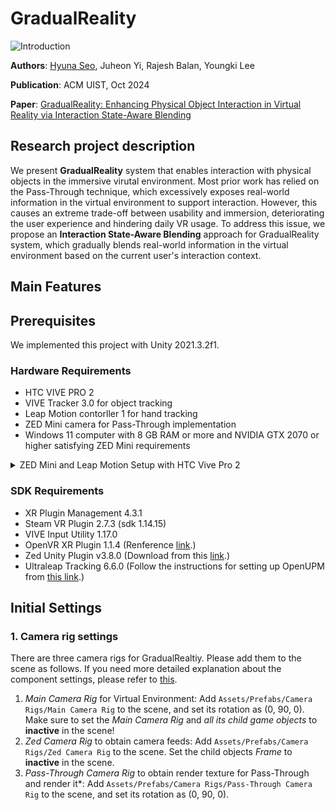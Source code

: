 # **GradualReality**
![Introduction](Figures/1.Introduction.png)

**Authors**: [Hyuna Seo](https://hyunaseo.github.io), Juheon Yi, Rajesh Balan, Youngki Lee 

**Publication**: ACM UIST, Oct 2024

**Paper**: [GradualReality: Enhancing Physical Object Interaction in Virtual Reality via Interaction State-Aware Blending](https://doi.org/10.1145/3654777.3676463)

## Research project description
We present **GradualReality** system that enables interaction with physical objects in the immersive virutal environment. Most prior work has relied on the Pass-Through technique, which excessively exposes real-world information in the virtual environment to support interaction. However, this causes an extreme trade-off between usability and immersion, deteriorating the user experience and hindering daily VR usage. To address this issue, we propose an **Interaction State-Aware Blending** approach for GradualReality system, which gradually blends real-world information in the virtual environment based on the current user's interaction context.

## Main Features 

## Prerequisites 
We implemented this project with Unity 2021.3.2f1. 

### Hardware Requirements
- HTC VIVE PRO 2
- VIVE Tracker 3.0 for object tracking 
- Leap Motion contorller 1 for hand tracking 
- ZED Mini camera for Pass-Through implementation 
- Windows 11 computer with 8 GB RAM or more and NVIDIA GTX 2070 or higher satisfying ZED Mini requirements 

<details>
    <summary>ZED Mini and Leap Motion Setup with HTC Vive Pro 2</summary>
    We have attached the ZED Mini and Leap Motion to the HTC VIVE PRO 2 as shown below.
    <p align="left">
        <img src="Figures/7.DeviceSetup.png" alt="Device Setup" width="30%" style="float:left; margin-right:30px;">
    </p>

1. **Zed Mini**
- The ZED Mini should be aligned with the center of the front camera of the HTC VIVE PRO 2.
- Putting it below the HMD's camera is one possible option, but you will need to adjust the zed camera's parameters, which ~~is a disaster~~ can make implementing Pass-Through very difficult (it becomes challenging to accurately apply Pass-Through to the exact position of objects).

2. **Leap Motion controller**
- The Leap Motion is attached below the front camera of the HTC VIVE PRO 2.
- Since the ZED Mini obstructs the front camera, it is not possible to use hand tracking provided by VIVE, Steam, or OpenXR, making the Leap Motion necessary.

</details>

### SDK Requirements
- XR Plugin Management 4.3.1 
- Steam VR Plugin 2.7.3 (sdk 1.14.15)
- VIVE Input Utility 1.17.0
- OpenVR XR Plugin 1.1.4 (Renference [link](https://docs.unity3d.com/Packages/com.unity.xr.management@4.3/manual/index.html).)
- Zed Unity Plugin v3.8.0 (Download from this [link](https://www.stereolabs.com/en-kr/developers/release/3.8).)
- Ultraleap Tracking 6.6.0 (Follow the instructions for setting up OpenUPM from [this link](https://github.com/ultraleap/UnityPlugin?tab=readme-ov-file#Installation).)

## Initial Settings

### 1. Camera rig settings 
There are three camera rigs for GradualRealtiy. Please add them to the scene as follows. If you need more detailed explanation about the component settings, please refer to [this](../Assets/Prefabs/Camera%20Rigs/README.md).
1. *Main Camera Rig* for Virtual Environment: Add `Assets/Prefabs/Camera Rigs/Main Camera Rig` to the scene, and set its rotation as (0, 90, 0). Make sure to set the *Main Camera Rig* and *all its child game objects* to **inactive** in the scene!
2. *Zed Camera Rig* to obtain camera feeds: Add `Assets/Prefabs/Camera Rigs/Zed Camera Rig` to the scene. Set the child objects *Frame* to **inactive** in the scene.
3. *Pass-Through Camera Rig* to obtain render texture for Pass-Through and render it*: Add `Assets/Prefabs/Camera Rigs/Pass-Through Camera Rig` to the scene, and set its rotation as (0, 90, 0). 